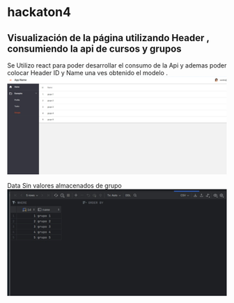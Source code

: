 # hackaton4
## Visualización de la página utilizando Header  , consumiendo la api de cursos y grupos 
Se  Utilizo react para poder  desarrollar el consumo de la Api y ademas poder  colocar Header  ID  y  Name    una ves  obtenido el modelo  .
![Evidencia1](IMAGE1.png)

Data  Sin valores almacenados  de grupo
![Evidencia2](IMAGE2.png)
